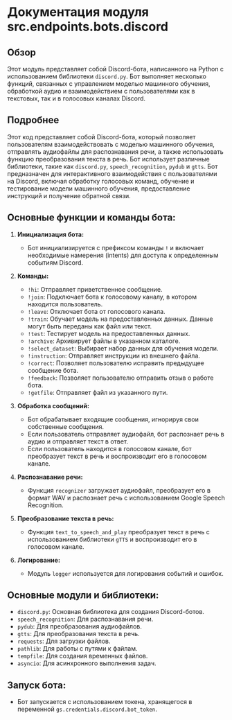 # Документация модуля src.endpoints.bots.discord

## Обзор

Этот модуль представляет собой Discord-бота, написанного на Python с использованием библиотеки `discord.py`. Бот выполняет несколько функций, связанных с управлением моделью машинного обучения, обработкой аудио и взаимодействием с пользователями как в текстовых, так и в голосовых каналах Discord.

## Подробнее

Этот код представляет собой Discord-бота, который позволяет пользователям взаимодействовать с моделью машинного обучения, отправлять аудиофайлы для распознавания речи, а также использовать функцию преобразования текста в речь. Бот использует различные библиотеки, такие как `discord.py`, `speech_recognition`, `pydub` и `gtts`. Бот предназначен для интерактивного взаимодействия с пользователями на Discord, включая обработку голосовых команд, обучение и тестирование модели машинного обучения, предоставление инструкций и получение обратной связи.

## Основные функции и команды бота:

1.  **Инициализация бота:**

    *   Бот инициализируется с префиксом команды `!` и включает необходимые намерения (intents) для доступа к определенным событиям Discord.
2.  **Команды:**

    *   `!hi`: Отправляет приветственное сообщение.
    *   `!join`: Подключает бота к голосовому каналу, в котором находится пользователь.
    *   `!leave`: Отключает бота от голосового канала.
    *   `!train`: Обучает модель на предоставленных данных. Данные могут быть переданы как файл или текст.
    *   `!test`: Тестирует модель на предоставленных данных.
    *   `!archive`: Архивирует файлы в указанном каталоге.
    *   `!select_dataset`: Выбирает набор данных для обучения модели.
    *   `!instruction`: Отправляет инструкции из внешнего файла.
    *   `!correct`: Позволяет пользователю исправить предыдущее сообщение бота.
    *   `!feedback`: Позволяет пользователю отправить отзыв о работе бота.
    *   `!getfile`: Отправляет файл из указанного пути.
3.  **Обработка сообщений:**

    *   Бот обрабатывает входящие сообщения, игнорируя свои собственные сообщения.
    *   Если пользователь отправляет аудиофайл, бот распознает речь в аудио и отправляет текст в ответ.
    *   Если пользователь находится в голосовом канале, бот преобразует текст в речь и воспроизводит его в голосовом канале.
4.  **Распознавание речи:**

    *   Функция `recognizer` загружает аудиофайл, преобразует его в формат WAV и распознает речь с использованием Google Speech Recognition.
5.  **Преобразование текста в речь:**

    *   Функция `text_to_speech_and_play` преобразует текст в речь с использованием библиотеки `gTTS` и воспроизводит его в голосовом канале.
6.  **Логирование:**

    *   Модуль `logger` используется для логирования событий и ошибок.

## Основные модули и библиотеки:

*   `discord.py`: Основная библиотека для создания Discord-ботов.
*   `speech_recognition`: Для распознавания речи.
*   `pydub`: Для преобразования аудиофайлов.
*   `gtts`: Для преобразования текста в речь.
*   `requests`: Для загрузки файлов.
*   `pathlib`: Для работы с путями к файлам.
*   `tempfile`: Для создания временных файлов.
*   `asyncio`: Для асинхронного выполнения задач.

## Запуск бота:

*   Бот запускается с использованием токена, хранящегося в переменной `gs.credentials.discord.bot_token`.